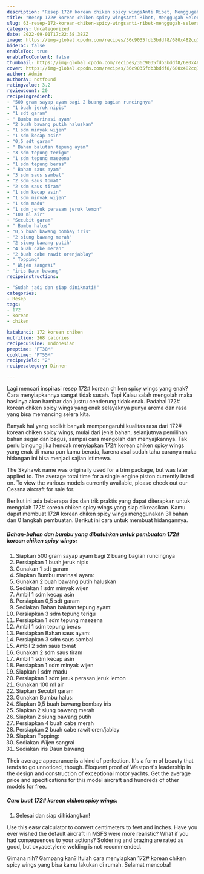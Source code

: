 ```yaml
---
description: "Resep 172# korean chiken spicy wingsAnti Ribet, Menggugah Selera"
title: "Resep 172# korean chiken spicy wingsAnti Ribet, Menggugah Selera"
slug: 63-resep-172-korean-chiken-spicy-wingsanti-ribet-menggugah-selera
category: Uncategorized
date: 2022-09-01T17:22:58.382Z
image: https://img-global.cpcdn.com/recipes/36c9035fdb3bddf8/680x482cq70/172-korean-chiken-spicy-wings-foto-resep-utama.jpg
hideToc: false
enableToc: true
enableTocContent: false
thumbnail: https://img-global.cpcdn.com/recipes/36c9035fdb3bddf8/680x482cq70/172-korean-chiken-spicy-wings-foto-resep-utama.jpg
cover: https://img-global.cpcdn.com/recipes/36c9035fdb3bddf8/680x482cq70/172-korean-chiken-spicy-wings-foto-resep-utama.jpg
author: Admin
authorAv: notfound
ratingvalue: 3.2
reviewcount: 20
recipeingredient:
- "500 gram sayap ayam bagi 2 buang bagian runcingnya"
- "1 buah jeruk nipis"
- "1 sdt garam"
- " Bumbu marinasi ayam"
- "2 buah bawang putih haluskan"
- "1 sdm minyak wijen"
- "1 sdm kecap asin"
- "0,5 sdt garam"
- " Bahan balutan tepung ayam"
- "3 sdm tepung terigu"
- "1 sdm tepung maezena"
- "1 sdm tepung beras"
- " Bahan saus ayam"
- "3 sdm saus sambal"
- "2 sdm saus tomat"
- "2 sdm saus tiram"
- "1 sdm kecap asin"
- "1 sdm minyak wijen"
- "1 sdm madu"
- "1 sdm jeruk perasan jeruk lemon"
- "100 ml air"
- "Secubit garam"
- " Bumbu halus"
- "0,5 buah bawang bombay iris"
- "2 siung bawang merah"
- "2 siung bawang putih"
- "4 buah cabe merah"
- "2 buah cabe rawit orenjablay"
- " Topping"
- " Wijen sangrai"
- "iris Daun bawang"
recipeinstructions:

- "Sudah jadi dan siap dinikmati!"
categories:
- Resep
tags:
- 172
- korean
- chiken

katakunci: 172 korean chiken 
nutrition: 268 calories
recipecuisine: Indonesian
preptime: "PT38M"
cooktime: "PT55M"
recipeyield: "2"
recipecategory: Dinner

---
```



Lagi mencari inspirasi resep 172# korean chiken spicy wings yang enak? Cara menyiapkannya sangat tidak susah. Tapi Kalau salah mengolah maka hasilnya akan hambar dan justru cenderung tidak enak. Padahal 172# korean chiken spicy wings yang enak selayaknya punya aroma dan rasa yang bisa memancing selera kita.


Banyak hal yang sedikit banyak mempengaruhi kualitas rasa dari 172# korean chiken spicy wings, mulai dari jenis bahan, selanjutnya pemilihan bahan segar dan bagus, sampai cara mengolah dan menyajikannya. Tak perlu bingung jika hendak menyiapkan 172# korean chiken spicy wings yang enak di mana pun kamu berada, karena asal sudah tahu caranya maka hidangan ini bisa menjadi sajian istimewa.

The Skyhawk name was originally used for a trim package, but was later applied to. The average total time for a single engine piston currently listed on. To view the various models currently available, please check out our Cessna aircraft for sale for.


Berikut ini ada beberapa tips dan trik praktis yang dapat diterapkan untuk mengolah 172# korean chiken spicy wings yang siap dikreasikan. Kamu dapat membuat 172# korean chiken spicy wings menggunakan 31 bahan dan 0 langkah pembuatan. Berikut ini cara untuk membuat hidangannya.

<!--inarticleads1-->

##### Bahan-bahan dan bumbu yang dibutuhkan untuk pembuatan 172# korean chiken spicy wings:

1. Siapkan 500 gram sayap ayam bagi 2 buang bagian runcingnya
1. Persiapkan 1 buah jeruk nipis
1. Gunakan 1 sdt garam
1. Siapkan  Bumbu marinasi ayam:
1. Gunakan 2 buah bawang putih haluskan
1. Sediakan 1 sdm minyak wijen
1. Ambil 1 sdm kecap asin
1. Persiapkan 0,5 sdt garam
1. Sediakan  Bahan balutan tepung ayam:
1. Persiapkan 3 sdm tepung terigu
1. Persiapkan 1 sdm tepung maezena
1. Ambil 1 sdm tepung beras
1. Persiapkan  Bahan saus ayam:
1. Persiapkan 3 sdm saus sambal
1. Ambil 2 sdm saus tomat
1. Gunakan 2 sdm saus tiram
1. Ambil 1 sdm kecap asin
1. Persiapkan 1 sdm minyak wijen
1. Siapkan 1 sdm madu
1. Persiapkan 1 sdm jeruk perasan jeruk lemon
1. Gunakan 100 ml air
1. Siapkan Secubit garam
1. Gunakan  Bumbu halus:
1. Siapkan 0,5 buah bawang bombay iris
1. Siapkan 2 siung bawang merah
1. Siapkan 2 siung bawang putih
1. Persiapkan 4 buah cabe merah
1. Persiapkan 2 buah cabe rawit oren/jablay
1. Siapkan  Topping:
1. Sediakan  Wijen sangrai
1. Sediakan iris Daun bawang


Their average appearance is a kind of perfection. It&#39;s a form of beauty that tends to go unnoticed, though. Eloquent proof of Westport&#39;s leadership in the design and construction of exceptional motor yachts. Get the average price and specifications for this model aircraft and hundreds of other models for free. 

<!--inarticleads2-->

##### Cara buat 172# korean chiken spicy wings:


1. Selesai dan siap dihidangkan!

Use this easy calculator to convert centimeters to feet and inches. Have you ever wished the default aircraft in MSFS were more realistic? What if you had consequences to your actions? Soldering and brazing are rated as good, but oxyacetylene welding is not recommended. 

Gimana nih? Gampang kan? Itulah cara menyiapkan 172# korean chiken spicy wings yang bisa kamu lakukan di rumah. Selamat mencoba!

